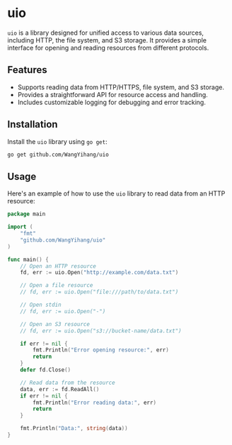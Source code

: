 # uio

`uio` is a library designed for unified access to various data sources, including HTTP, the file system, and S3 storage. It provides a simple interface for opening and reading resources from different protocols.

## Features

- Supports reading data from HTTP/HTTPS, file system, and S3 storage.
- Provides a straightforward API for resource access and handling.
- Includes customizable logging for debugging and error tracking.

## Installation

Install the `uio` library using `go get`:

```sh
go get github.com/WangYihang/uio
```

## Usage

Here's an example of how to use the `uio` library to read data from an HTTP resource:

```go
package main

import (
    "fmt"
    "github.com/WangYihang/uio"
)

func main() {
    // Open an HTTP resource
    fd, err := uio.Open("http://example.com/data.txt")

    // Open a file resource
    // fd, err := uio.Open("file:///path/to/data.txt")

    // Open stdin
    // fd, err := uio.Open("-")

    // Open an S3 resource
    // fd, err := uio.Open("s3://bucket-name/data.txt")

    if err != nil {
        fmt.Println("Error opening resource:", err)
        return
    }
    defer fd.Close()

    // Read data from the resource
    data, err := fd.ReadAll()
    if err != nil {
        fmt.Println("Error reading data:", err)
        return
    }

    fmt.Println("Data:", string(data))
}
```